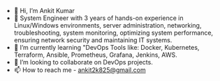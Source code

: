 - 👋 Hi, I’m Ankit Kumar
- 👀 System Engineer with 3 years of hands-on experience in Linux/Windows environments, server administration, networking, troubleshooting, system monitoring, optimizing system performance, ensuring network security and maintaining IT systems.
- 🌱 I’m currently learning "DevOps Tools like: Docker, Kubernetes, Terraform, Ansible, Prometheus, Grafana, Jenkins, AWS.
- 💞️ I’m looking to collaborate on DevOps projects.
- 📫 How to reach me - ankit2k825@gmail.com

<!---
ankitkumar1999/ankitkumar1999 is a ✨ special ✨ repository because its `README.md` (this file) appears on your GitHub profile.
You can click the Preview link to take a look at your changes.
--->

